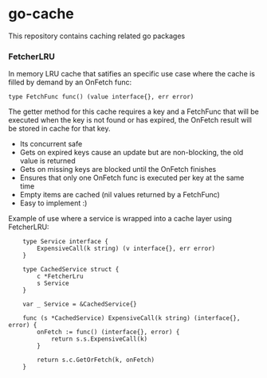 # go-cache

This repository contains caching related go packages

### FetcherLRU
In memory LRU cache that satifies an specific use case where the cache is filled by demand by an OnFetch func:

```golang
type FetchFunc func() (value interface{}, err error)
```

The getter method for this cache requires a key and a FetchFunc that will be executed when the key is not found or has expired, the OnFetch result will be stored in cache for that key.

- Its concurrent safe
- Gets on expired keys cause an update but are non-blocking, the old value is returned
- Gets on missing keys are blocked until the OnFetch finishes
- Ensures that only one OnFetch func is executed per key at the same time
- Empty items are cached (nil values returned by a FetchFunc)
- Easy to implement :)

Example of use where a service is wrapped into a cache layer using FetcherLRU:

```golang
    type Service interface {
        ExpensiveCall(k string) (v interface{}, err error)
    }

    type CachedService struct {
        c *FetcherLru
        s Service
    }

    var _ Service = &CachedService{}

    func (s *CachedService) ExpensiveCall(k string) (interface{}, error) {
        onFetch := func() (interface{}, error) {
            return s.s.ExpensiveCall(k)
        }
        
        return s.c.GetOrFetch(k, onFetch)
    }
```

